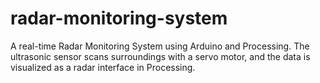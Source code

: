 # radar-monitoring-system
A real-time Radar Monitoring System using Arduino and Processing. The ultrasonic sensor scans surroundings with a servo motor, and the data is visualized as a radar interface in Processing.
